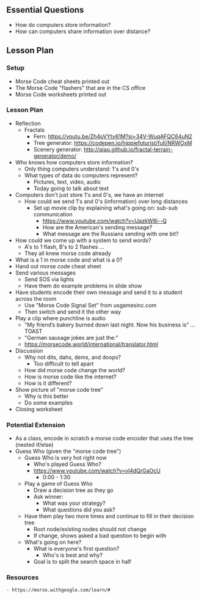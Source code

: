 ## Essential Questions

- How do computers store information?
- How can computers share information over distance?

## Lesson Plan

### Setup

- Morse Code cheat sheets printed out
- The Morse Code "flashers" that are in the CS office
- Morse Code worksheets printed out

### Lesson Plan

- Reflection
    - Fractals
        - Fern: https://youtu.be/Zh4oVYty61M?si=34V-WuqAFQC64uN2
        - Tree generator: https://codepen.io/hippiefuturist/full/NRWOxM
        - Scenery generator: http://qiao.github.io/fractal-terrain-generator/demo/
- Who knows how computers store information?
    - Only thing computers understand: 1's and 0's
    - What types of data do computers represent?
        - Pictures, text, video, audio
        - Today going to talk about text
- Computers don't just store 1's and 0's, we have an internet
    - How could we send 1's and 0's (information) over long distances
        - Set up movie clip by explaining what's going on: sub-sub communication
            - https://www.youtube.com/watch?v=lJazkW8i--Q
            - How are the American's sending message?
            - What message are the Russians sending with one bit?
- How could we come up with a system to send words?
    - A's to 1 flash, B's to 2 flashes ...
    - They all knew morse code already
- What is a 1 in morse code and what is a 0?
- Hand out morse code cheat sheet
- Send various messages
    - Send SOS via lights
    - Have them do example problems in slide show
- Have students encode their own message and send it to a student across the room
    - Use "Morse Code Signal Set" from usgamesinc.com
    - Then switch and send it the other way
- Play a clip where punchline is audio
    - "My friend’s bakery burned down last night. Now his business is" ... TOAST
    - "German sausage jokes are just the:"
    - https://morsecode.world/international/translator.html
- Discussion
    - Why not dits, dahs, dems, and doops?
        - Too difficult to tell apart
    - How did morse code change the world?
    - How is morse code like the internet?
    - How is it different?
- Show picture of "morse code tree"
    - Why is this better
    - Do some examples
- Closing worksheet

### Potential Extension

- As a class, encode in scratch a morse code encoder that uses the tree (nested if/else)
- Guess Who (given the "morse code tree")
    - Guess Who is very hot right now
        - Who's played Guess Who?
        - https://www.youtube.com/watch?v=vl4dQrGaOcU
            - 0:00 - 1:30
    - Play a game of Guess Who
        - Draw a decision tree as they go
        - Ask winner:
            - What was your strategy?
            - What questions did you ask?
    - Have them play two more times and continue to fill in their decision tree
        - Root node/existing nodes should not change
        - If change, shows asked a bad question to begin with
    - What's going on here?
        - What is everyone's first question?
            - Who's is best and why?
        - Goal is to split the search space in half

### Resources
    - https://morse.withgoogle.com/learn/#